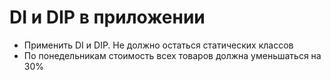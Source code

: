 # DI и DIP в приложении

* Применить DI и DIP. Не должно остаться статических классов
* По понедельникам стоимость всех товаров должна уменьшаться на 30%
